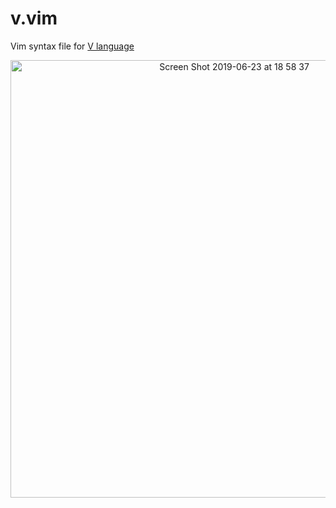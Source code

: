 # v.vim
Vim syntax file for [V language](https://vlang.io/)

<p align="center">
  <img width="700" alt="Screen Shot 2019-06-23 at 18 58 37" src="https://user-images.githubusercontent.com/12775019/59974589-f9f44f80-95e8-11e9-88e9-44d09a3578e5.png">
</p>

